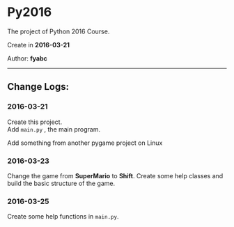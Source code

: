 # Py2016

The project of Python 2016 Course.

Create in **2016-03-21**

Author: **fyabc**

----

## Change Logs:

### 2016-03-21

Create this project.<br/>
Add  `main.py` , the main program.

Add something from another pygame project on Linux

### 2016-03-23

Change the game from **SuperMario** to **Shift**.
Create some help classes and build the basic structure of the game.

### 2016-03-25

Create some help functions in `main.py`.
